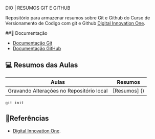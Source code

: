 DIO | RESUMOS GIT E GITHUB

Repositório para armazenar resumos sobre Git e Github do Curso de Versionamento de Codigo com git e Github [Digital Innovation One](https://www.dio.me/).  

##📕 Documentação
- [Documentação Git](https://git.scm.com/doc)
- [Documentação GitHub](https://docs.github.com/)
## 💻 Resumos das Aulas
| Aulas | Resumos|
|-------|--------|
| Gravando Alterações no Repositório local |[Resumos] () | 

```
git init

```
## 🔎Referências
- [Digital Innovation One]().